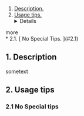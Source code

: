 1.  [ Description. ](#1)
2.  [ Usage tips. ](#2) <details>
<summary>more</summary>
* 2.1.  [ No Special Tips. ](#2.1)
</details> 

<a name="1"></a>
## 1. Description

sometext

<a name="2"></a>
## 2. Usage tips
<a name="2.1"></a>
### 2.1 No Special tips
    
